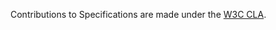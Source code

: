 Contributions to Specifications are made under the
[W3C CLA](https://www.w3.org/community/about/agreements/cla/).
